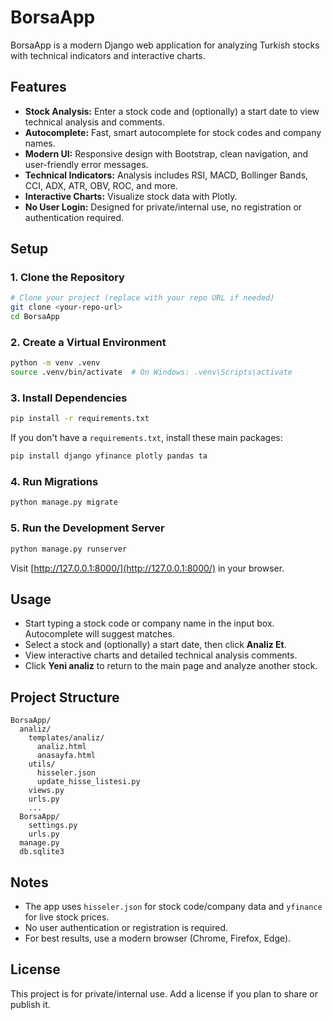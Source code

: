 # BorsaApp

BorsaApp is a modern Django web application for analyzing Turkish stocks with technical indicators and interactive charts.

## Features
- **Stock Analysis:** Enter a stock code and (optionally) a start date to view technical analysis and comments.
- **Autocomplete:** Fast, smart autocomplete for stock codes and company names.
- **Modern UI:** Responsive design with Bootstrap, clean navigation, and user-friendly error messages.
- **Technical Indicators:** Analysis includes RSI, MACD, Bollinger Bands, CCI, ADX, ATR, OBV, ROC, and more.
- **Interactive Charts:** Visualize stock data with Plotly.
- **No User Login:** Designed for private/internal use, no registration or authentication required.

## Setup

### 1. Clone the Repository
```bash
# Clone your project (replace with your repo URL if needed)
git clone <your-repo-url>
cd BorsaApp
```

### 2. Create a Virtual Environment
```bash
python -m venv .venv
source .venv/bin/activate  # On Windows: .venv\Scripts\activate
```

### 3. Install Dependencies
```bash
pip install -r requirements.txt
```

If you don't have a `requirements.txt`, install these main packages:
```bash
pip install django yfinance plotly pandas ta
```

### 4. Run Migrations
```bash
python manage.py migrate
```

### 5. Run the Development Server
```bash
python manage.py runserver
```

Visit [http://127.0.0.1:8000/](http://127.0.0.1:8000/) in your browser.

## Usage
- Start typing a stock code or company name in the input box. Autocomplete will suggest matches.
- Select a stock and (optionally) a start date, then click **Analiz Et**.
- View interactive charts and detailed technical analysis comments.
- Click **Yeni analiz** to return to the main page and analyze another stock.

## Project Structure
```
BorsaApp/
  analiz/
    templates/analiz/
      analiz.html
      anasayfa.html
    utils/
      hisseler.json
      update_hisse_listesi.py
    views.py
    urls.py
    ...
  BorsaApp/
    settings.py
    urls.py
  manage.py
  db.sqlite3
```

## Notes
- The app uses `hisseler.json` for stock code/company data and `yfinance` for live stock prices.
- No user authentication or registration is required.
- For best results, use a modern browser (Chrome, Firefox, Edge).

## License
This project is for private/internal use. Add a license if you plan to share or publish it.
